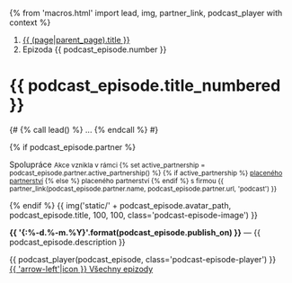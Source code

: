 {% from 'macros.html' import lead, img, partner_link, podcast_player with context %}

<nav aria-label="breadcrumb">
  <ol class="breadcrumb">
    <li class="breadcrumb-item">
      <a href="{{ (page|parent_page).url|url }}">
        {{ (page|parent_page).title }}
      </a>
    </li>
    <li class="breadcrumb-item active" aria-current="page">
      Epizoda {{ podcast_episode.number }}
    </li>
  </ol>
</nav>

# {{ podcast_episode.title_numbered }}

{#
{% call lead() %}
  ...
{% endcall %}
#}

<div>
{% if podcast_episode.partner %}
<p>
  <span class="badge text-bg-primary">Spolupráce</span>
  <small>
  Akce vznikla v rámci
  {% set active_partnership = podcast_episode.partner.active_partnership() %}
  {% if active_partnership %}
    <a href="{{ pages|docs_url(active_partnership.page_url)|url }}">placeného partnerství</a>
  {% else %}
    placeného partnerství
  {% endif %}
  s firmou {{ partner_link(podcast_episode.partner.name, podcast_episode.partner.url, 'podcast') }}
  </small>
</p>
{% endif %}
{{ img('static/' + podcast_episode.avatar_path, podcast_episode.title, 100, 100, class='podcast-episode-image') }}
<p>
<strong>{{ '{:%-d.%-m.%Y}'.format(podcast_episode.publish_on) }}</strong>
— {{ podcast_episode.description }}
</p>
{{ podcast_player(podcast_episode, class='podcast-episode-player') }}
</div>

<div class="pagination">
  <div class="pagination-control">
    <a href="{{ (page|parent_page).url|url }}" class="pagination-button">
      {{ 'arrow-left'|icon }}
      Všechny epizody
    </a>
  </div>
</div>
